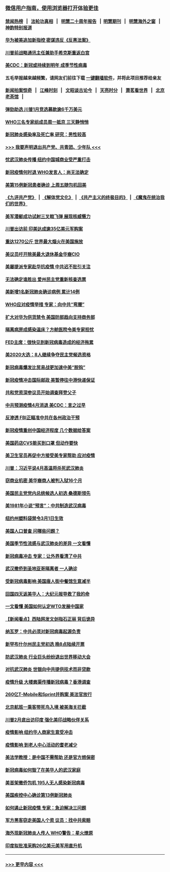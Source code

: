 ### [微信用户指南，使用浏览器打开体验更佳](https://github.com/gfw-breaker/banned-news1/blob/master/indexes/wechat-guide.md?t=0)
#### [禁闻热榜](热点新闻.md?t=0)  &nbsp;&nbsp;|&nbsp;&nbsp; [法轮功真相](https://github.com/gfw-breaker/truth/blob/master/README.md?t=0) &nbsp;&nbsp;|&nbsp;&nbsp; [明慧二十周年报告](https://github.com/gfw-breaker/mh-reports/blob/master/README.md?t=0) &nbsp;&nbsp;|&nbsp;&nbsp;[明慧期刊](https://github.com/gfw-breaker/mh-qikan) &nbsp;&nbsp;|&nbsp;&nbsp; [明慧海外之窗](https://github.com/gfw-breaker/mh-news/blob/master/README.md?t=0) &nbsp;&nbsp;|&nbsp;&nbsp; [神韵特别报道](https://github.com/gfw-breaker/mh-news/blob/master/shenyun.md?t=0)
#### [华为被美追加新指控 密谋违反《反黑法案》](../pages/nsc412/n11867191.md?t=02140722) 
#### [川普前战略通讯主任兼助手希克斯重返白宫](../pages/nsc412/n11867104.md?t=02140722) 
#### [美CDC：新冠或持续到明年 成季节性病毒](../pages/nsc412/n11867279.md?t=02140722) 
#### 五毛举报越来越频繁，请网友们前往下载 [一键翻墙软件](https://github.com/gfw-breaker/ssr-accounts)，并将此项目推荐给亲友
#### [新闻拍案惊奇](https://github.com/gfw-breaker/banned-news1/blob/master/pages/link4.md) &nbsp;&nbsp;|&nbsp;&nbsp; [江峰时刻](https://github.com/gfw-breaker/banned-news1/blob/master/pages/link4.md) &nbsp;&nbsp;|&nbsp;&nbsp; [文昭谈古论今](https://github.com/gfw-breaker/banned-news1/blob/master/pages/link4.md) &nbsp;&nbsp;|&nbsp;&nbsp; [天亮时分](https://github.com/gfw-breaker/banned-news1/blob/master/pages/link4.md) &nbsp;&nbsp;|&nbsp;&nbsp; [萧茗看世界](https://github.com/gfw-breaker/banned-news1/blob/master/pages/link4.md) &nbsp;&nbsp;|&nbsp;&nbsp; [北京老茶馆](https://github.com/gfw-breaker/banned-news1/blob/master/pages/link4.md) &nbsp;&nbsp;|&nbsp;&nbsp; 
#### [弹劾助选 川普1月竞选募款逾6千万美元](../pages/nsc412/n11866950.md?t=02140722) 
#### [WHO三名专家组成员周一抵京 三天静悄悄](../pages/nsc412/n11866947.md?t=02140722) 
#### [新冠肺炎感染率及死亡率 研究：男性较高](../pages/nsc412/n11866956.md?t=02140722) 
#### [>>> 我要声明退出共产党、共青团、少年队 <<<](https://github.com/begood0513/goodnews/blob/master/quit/letter.md) 
#### [忧武汉肺炎传播 纽约中国城商业受严重打击](../pages/nsc412/n11866902.md?t=02140722) 
#### [新冠疫情何时退 WHO发言人：尚无法确定](../pages/nsc412/n11866864.md?t=02140722) 
#### [美第15例新冠患者确诊 上周五随包机回美](../pages/nsc412/n11866852.md?t=02140722) 
#### [《九评共产党》](https://github.com/begood0513/9ping.md/blob/master/README.md) &nbsp;|&nbsp; [《解体党文化》](../../../../jtdwh.md/blob/master/README.md)  &nbsp;|&nbsp; [《共产主义的终极目的》](../../../../gczydzjmd.md/blob/master/README.md) &nbsp;|&nbsp; [《魔鬼在统治我们的世界》](../../../../mgztzwmdsj.md/blob/master/README.md) 
#### [美军潜艇成功试射三叉戟飞弹 展现核威慑力](../pages/nsc412/n11866046.md?t=02140722) 
#### [川普出访前 印美达成逾35亿美元军购案](../pages/nsc412/n11865444.md?t=02140722) 
#### [重达1270公斤 世界最大烟火在美国施放](../pages/nsc412/n11865198.md?t=02140722) 
#### [美议员吁开除美最大退休基金华裔CIO](../pages/nsc412/n11865230.md?t=02140722) 
#### [美屡提派专家赴华抗疫情 中共迟不批引关注](../pages/nsc412/n11864719.md?t=02140722) 
#### [无法确定谁胜出 爱州民主党重新核查选票](../pages/nsc412/n11864830.md?t=02140722) 
#### [美新增1名新冠肺炎确诊病例 累计14例](../pages/nsc412/n11864893.md?t=02140722) 
#### [WHO应对疫情举措 专家：向中共“弯腰”](../pages/nsc412/n11864727.md?t=02140722) 
#### [扩大对华为供货禁令 美国防部趋向支持商务部](../pages/nsc412/n11864773.md?t=02140722) 
#### [隔离病房成感染温床？方舱医院令美专家担忧](../pages/nsc412/n11864575.md?t=02140722) 
#### [FED主席：很快见到新冠病毒造成的经济拖累](../pages/nsc412/n11864507.md?t=02140722) 
#### [美2020大选：8人继续争夺民主党候选资格](../pages/nsc412/n11864327.md?t=02140722) 
#### [新冠病毒爆发比贸易战更加速中美“脱钩”](../pages/nsc412/n11864470.md?t=02140722) 
#### [新冠疫情冲击国际邮政 美暂停往中港快递保证](../pages/nsc412/n11864207.md?t=02140722) 
#### [共和党资深参议员开始调查拜登父子](../pages/nsc412/n11863984.md?t=02140722) 
#### [中共预测疫情4月消退 美CDC：言之过早](../pages/nsc412/n11864310.md?t=02140722) 
#### [反渗透 FBI正瞄准中共在各州政治干预](../pages/nsc412/n11864300.md?t=02140722) 
#### [新冠疫情重创中国经济程度 几个数据给答案](../pages/nsc412/n11864203.md?t=02140722) 
#### [美国药店CVS能买到口罩 但动作要快](../pages/nsc412/n11862438.md?t=02140722) 
#### [美卫生官员再促中方接受美专家帮助 应对疫情](../pages/nsc412/n11864043.md?t=02140722) 
#### [川普：习近平说4月高温将杀死武汉肺炎](../pages/nsc412/n11860814.md?t=02140722) 
#### [窃商业机密 美华裔商人被判入狱16个月](../pages/nsc412/n11863911.md?t=02140722) 
#### [美国民主党党内总统候选人初选 桑德斯领先](../pages/nsc412/n11863475.md?t=02140722) 
#### [美1981年小说“预言”：中共制造武汉病毒](../pages/nsc412/n11863306.md?t=02140722) 
#### [纽约州塑料袋禁令3月1日生效](../pages/nsc412/n11862832.md?t=02140722) 
#### [美国人口普查  问哪些问题？](../pages/nsc412/n11862808.md?t=02140722) 
#### [美国季节性流感与武汉肺炎的差异 一文看懂](../pages/nsc412/n11862428.md?t=02140722) 
#### [新冠病毒冲击 专家：让外界看清了中共](../pages/nsc412/n11862280.md?t=02140722) 
#### [武汉撤侨到圣地亚哥隔离者 一人确诊](../pages/nsc412/n11862460.md?t=02140722) 
#### [受新冠病毒影响 美国唐人街中餐馆生意减半](../pages/nsc412/n11861940.md?t=02140722) 
#### [回国四天返美华人：大纪元报导救了我的命](../pages/nsc412/n11862181.md?t=02140722) 
#### [一文看懂 美国如何认定WTO发展中国家](../pages/nsc412/n11862051.md?t=02140722) 
#### [【新闻看点】西陆网发文剑指石正丽 背后诡异](../pages/nsc412/n11861792.md?t=02140722) 
#### [纳瓦罗：中共必须对新冠病毒起源负责](../pages/nsc412/n11861810.md?t=02140722) 
#### [新罕布什尔州民主党初选 晚8点陆续开票](../pages/nsc412/n11861872.md?t=02140722) 
#### [防武汉肺炎 行业巨头纷纷退出世界移动大会](../pages/nsc412/n11861795.md?t=02140722) 
#### [对抗武汉肺炎 世银向中共提供技术而非贷款](../pages/nsc412/n11861652.md?t=02140722) 
#### [疫情升级 大楼粪渠传播新冠病毒？香港调查](../pages/nsc412/n11861556.md?t=02140722) 
#### [260亿T-Mobile和Sprint并购案 美法官放行](../pages/nsc412/n11861511.md?t=02140722) 
#### [北京航班一乘客带死鸟入境 被美海关拦截](../pages/nsc412/n11861317.md?t=02140722) 
#### [川普2月底出访印度 强化美印战略伙伴关系](../pages/nsc412/n11860557.md?t=02140722) 
#### [疫情影响  纽约华人商家生意受冲击](../pages/nsc412/n11860284.md?t=02140722) 
#### [疫情影响  到老人中心活动的耆老减少](../pages/nsc412/n11860199.md?t=02140722) 
#### [美法学教授：是中国不需帮助 还是官方想保密](../pages/nsc412/n11859492.md?t=02140722) 
#### [新冠病毒如何毁了在美华人的武汉家庭](../pages/nsc412/n11859524.md?t=02140722) 
#### [美首架撤侨包机 195人无人感染新冠病毒](../pages/nsc412/n11859908.md?t=02140722) 
#### [美国疾控中心确诊第13例新冠肺炎](../pages/nsc412/n11859966.md?t=02140722) 
#### [如何遏止新冠疫情 专家：急迫解决三问题](../pages/nsc412/n11859685.md?t=02140722) 
#### [军方黑客窃走美国人个资 议员：找中共索赔](../pages/nsc412/n11859371.md?t=02140722) 
#### [海外现新冠肺炎人传人 WHO警告：星火燎原](../pages/nsc412/n11859252.md?t=02140722) 
#### [印度拟批准采购26亿美元美军用直升机](../pages/nsc412/n11859143.md?t=02140722) 

----
#### [ >>> 更早内容 <<< ](../indexes/nsc412-earlier.md)
